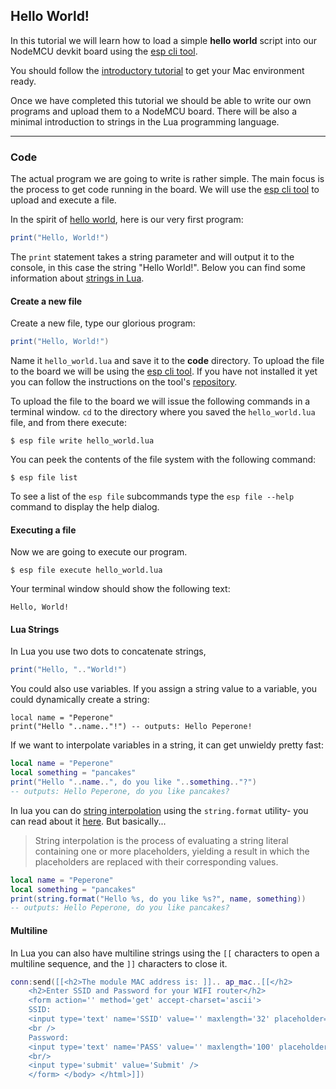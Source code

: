 ## Hello World!

In this tutorial we will learn how to load a simple **hello world** script into our NodeMCU devkit board using the [esp cli tool][node-esp].

You should follow the [introductory tutorial][intro-tutorial] to get your Mac environment ready.

Once we have completed this tutorial we should be able to write our own programs and upload them to a NodeMCU board. There will be also a minimal introduction to strings in the Lua programming language.

---

### Code

The actual program we are going to write is rather simple. The main focus is the process to get code running in the board. We will use the [esp cli tool][node-esp] to upload and execute a file.

In the spirit of [hello world][hw], here is our very first program:

```lua
print("Hello, World!")
```

The `print` statement takes a string parameter and will output it to the console, in this case the string "Hello World!". Below you can find some information about [strings in Lua](#lua-strings).

#### Create a new file

Create a new file, type our glorious program:
```lua
print("Hello, World!")
```
 Name it `hello_world.lua` and save it to the **code** directory. To upload the file to the board we will be using the [esp cli tool][node-esp]. If you have not installed it yet you can follow the instructions on the tool's [repository][node-esp].

To upload the file to the board we will issue the following commands in a terminal window. `cd` to the directory where you saved the `hello_world.lua` file, and from there execute:

```
$ esp file write hello_world.lua
```

You can peek the contents of the file system with the following command:

```
$ esp file list
```

To see a list of the `esp file` subcommands type the `esp file --help` command to display the help dialog.

#### Executing a file

Now we are going to execute our program.

```
$ esp file execute hello_world.lua
```
Your terminal window should show the following text:
```
Hello, World!
```

#### Lua Strings

In Lua you use two dots to concatenate strings,
```lua
print("Hello, ".."World!")
```
You could also use variables. If you assign a string value to a variable, you could dynamically create a string:

```
local name = "Peperone"
print("Hello "..name.."!") -- outputs: Hello Peperone!
```

If we want to interpolate variables in a string, it can get unwieldy pretty fast:
```lua
local name = "Peperone"
local something = "pancakes"
print("Hello "..name..", do you like "..something.."?")
-- outputs: Hello Peperone, do you like pancakes?
```

In lua you can do [string interpolation][wiki-string-interpolation] using the `string.format` utility- you can read about it  [here][wiki-lua-string-interpolation]. But basically...

> String interpolation is the process of evaluating a string literal containing one or more placeholders, yielding a result in which the placeholders are replaced with their corresponding values.

```lua
local name = "Peperone"
local something = "pancakes"
print(string.format("Hello %s, do you like %s?", name, something))
-- outputs: Hello Peperone, do you like pancakes?
```

#### Multiline
In Lua you can also have multiline strings using the `[[` characters to open a multiline sequence, and the `]]` characters to close it.


```lua
conn:send([[<h2>The module MAC address is: ]].. ap_mac..[[</h2>
    <h2>Enter SSID and Password for your WIFI router</h2>
    <form action='' method='get' accept-charset='ascii'>
    SSID:
    <input type='text' name='SSID' value='' maxlength='32' placeholder='your network name'/>
    <br />
    Password:
    <input type='text' name='PASS' value='' maxlength='100' placeholder='network password'/>
    <br/>
    <input type='submit' value='Submit' />
    </form> </body> </html>]])
```



[intro-tutorial]: https://github.com/goliatone/wee-things-workshop

[wiki-lua-string-interpolation]: http://lua-users.org/wiki/StringInterpolation
[wiki-string-interpolation]: https://en.wikipedia.org/wiki/String_interpolation


<!--
//stackoverflow.com/questions/31304082/how-to-recover-nodemcu-infinite-loop
-->

[node-esp]: https://www.npmjs.com/package/node-esp
[hw]: https://en.wikipedia.org/wiki/%22Hello,_World!%22_program
[atom]: https://atom.io
